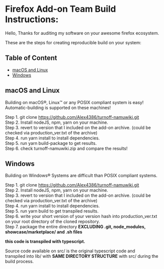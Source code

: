 # Firefox Add-on Team Build Instructions:

Hello, Thanks for auditing my software on your awesome firefox ecosystem.  
  
These are the steps for creating reproducible build on your system:  
  
## Table of Content
* [macOS and Linux](#macOS-and-Linux)
* [Windows](#Windows)

## macOS and Linux
Building on macOS®, Linux™ or any POSIX compliant system is easy!  
Automatic-building is supported on these machines!  
  
Step 1. git clone https://github.com/Alex4386/turnoff-namuwiki.git  
Step 2. Install nodeJS, npm, yarn on your machine.  
Step 3. revert to version that I included on the add-on archive. (could be checked via production_ver.txt of the archive)  
Step 4. run yarn install to install dependencies.    
Step 5. run yarn build-package to get results.  
Step 6. check turnoff-namuwiki.zip and compare the results!  
  
## Windows
Building on Windows® Systems are difficult than POSIX compliant systems.  
  
Step 1. git clone https://github.com/Alex4386/turnoff-namuwiki.git  
Step 2. Install nodeJS, npm, yarn on your machine.  
Step 3. revert to version that I included on the add-on archive. (could be checked via production_ver.txt of the archive)  
Step 4. run yarn install to install dependencies.  
Step 5. run yarn build to get transpiled results.  
Step 6. write your short version of your version hash into production_ver.txt on your root directory of the cloned repository.  
Step 7. package the entire directory **EXCLUDING .git, node_modules, showcase/marketplace/ and .sh files**  
  
**this code is transpiled with typescript.**  
  
Source code available on src/ is the original typescript code and  
transpiled into lib/ with **SAME DIRECTORY STRUCTURE** with src/ during the build process.  
